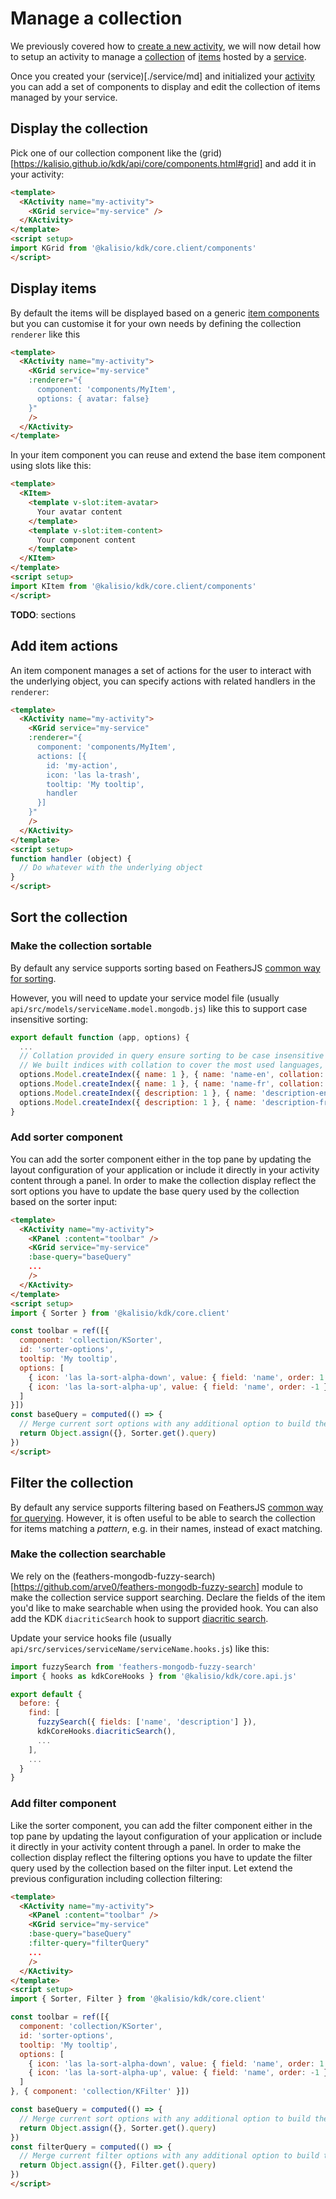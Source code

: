 # Manage a collection

We previously covered how to [create a new activity](./activity.md), we will now detail how to setup an activity to manage a [collection](https://kalisio.github.io/kdk/api/core/components.html#collections) of [items](https://kalisio.github.io/kdk/api/core/components/items.html) hosted by a [service](./service.md).

Once you created your (service)[./service/md] and initialized your [activity](activity.md) you can add a set of components to display and edit the collection of items managed by your service.

## Display the collection

Pick one of our collection component like the (grid)[https://kalisio.github.io/kdk/api/core/components.html#grid] and add it in your activity:
```html
<template>
  <KActivity name="my-activity">
    <KGrid service="my-service" />
  </KActivity>
</template>
<script setup>
import KGrid from '@kalisio/kdk/core.client/components'
</script>
```

## Display items

By default the items will be displayed based on a generic [item components](https://kalisio.github.io/kdk/api/core/components/items.html) but you can customise it for your own needs by defining the collection `renderer` like this
```html
<template>
  <KActivity name="my-activity">
    <KGrid service="my-service"
    :renderer="{
      component: 'components/MyItem',
      options: { avatar: false}
    }"
    />
  </KActivity>
</template>
```

In your item component you can reuse and extend the base item component using slots like this:
```html
<template>
  <KItem>
    <template v-slot:item-avatar>
      Your avatar content
    </template>
    <template v-slot:item-content>
      Your component content
    </template>
  </KItem>
</template>
<script setup>
import KItem from '@kalisio/kdk/core.client/components'
</script>
```

**TODO**: sections

## Add item actions

An item component manages a set of actions for the user to interact with the underlying object, you can specify actions with related handlers in the `renderer`:
```html
<template>
  <KActivity name="my-activity">
    <KGrid service="my-service"
    :renderer="{
      component: 'components/MyItem',
      actions: [{
        id: 'my-action',
        icon: 'las la-trash',
        tooltip: 'My tooltip',
        handler
      }]
    }"
    />
  </KActivity>
</template>
<script setup>
function handler (object) {
  // Do whatever with the underlying object
}
</script>
```

## Sort the collection

### Make the collection sortable

By default any service supports sorting based on FeathersJS [common way for sorting](https://feathersjs.com/api/databases/querying.html#sort).

However, you will need to update your service model file (usually `api/src/models/serviceName.model.mongodb.js`) like this to support case insensitive sorting:
```js
export default function (app, options) {
  ...
  // Collation provided in query ensure sorting to be case insensitive w.r.t. user's language
  // We built indices with collation to cover the most used languages, it requires different naming...
  options.Model.createIndex({ name: 1 }, { name: 'name-en', collation: { locale: 'en', strength: 1 } })
  options.Model.createIndex({ name: 1 }, { name: 'name-fr', collation: { locale: 'fr', strength: 1 } })
  options.Model.createIndex({ description: 1 }, { name: 'description-en', collation: { locale: 'en', strength: 1 } })
  options.Model.createIndex({ description: 1 }, { name: 'description-fr', collation: { locale: 'fr', strength: 1 } })
}
```

### Add sorter component

You can add the sorter component either in the top pane by updating the layout configuration of your application or include it directly in your activity content through a panel.
In order to make the collection display reflect the sort options you have to update the base query used by the collection based on the sorter input:
```html
<template>
  <KActivity name="my-activity">
    <KPanel :content="toolbar" />
    <KGrid service="my-service"
    :base-query="baseQuery"
    ...
    />
  </KActivity>
</template>
<script setup>
import { Sorter } from '@kalisio/kdk/core.client'

const toolbar = ref([{
  component: 'collection/KSorter',
  id: 'sorter-options',
  tooltip: 'My tooltip',
  options: [
    { icon: 'las la-sort-alpha-down', value: { field: 'name', order: 1 }, default: true },
    { icon: 'las la-sort-alpha-up', value: { field: 'name', order: -1 } }
  ]
}])
const baseQuery = computed(() => {
  // Merge current sort options with any additional option to build the base query
  return Object.assign({}, Sorter.get().query)
})
</script>
```

## Filter the collection

By default any service supports filtering based on FeathersJS [common way for querying](https://feathersjs.com/api/databases/querying.html#sort).
However, it is often useful to be able to search the collection for items matching a *pattern*, e.g. in their names, instead of exact matching. 

### Make the collection searchable

We rely on the (feathers-mongodb-fuzzy-search)[https://github.com/arve0/feathers-mongodb-fuzzy-search] module to make the collection service support searching. Declare the fields of the item you'd like to make searchable when using the provided hook.
You can also add the KDK `diacriticSearch` hook to support [diacritic search](https://connect.ebsco.com/s/article/What-is-diacritic-search).

Update your service hooks file (usually `api/src/services/serviceName/serviceName.hooks.js`) like this:
```js
import fuzzySearch from 'feathers-mongodb-fuzzy-search'
import { hooks as kdkCoreHooks } from '@kalisio/kdk/core.api.js'

export default {
  before: {
    find: [
      fuzzySearch({ fields: ['name', 'description'] }),
      kdkCoreHooks.diacriticSearch(),
      ...
    ],
    ...
  }
}
```

### Add filter component

Like the sorter component, you can add the filter component either in the top pane by updating the layout configuration of your application or include it directly in your activity content through a panel.
In order to make the collection display reflect the filtering options you have to update the filter query used by the collection based on the filter input. Let extend the previous configuration including collection filtering:
```html
<template>
  <KActivity name="my-activity">
    <KPanel :content="toolbar" />
    <KGrid service="my-service"
    :base-query="baseQuery"
    :filter-query="filterQuery"
    ...
    />
  </KActivity>
</template>
<script setup>
import { Sorter, Filter } from '@kalisio/kdk/core.client'

const toolbar = ref([{
  component: 'collection/KSorter',
  id: 'sorter-options',
  tooltip: 'My tooltip',
  options: [
    { icon: 'las la-sort-alpha-down', value: { field: 'name', order: 1 }, default: true },
    { icon: 'las la-sort-alpha-up', value: { field: 'name', order: -1 } }
  ]
}, { component: 'collection/KFilter' }])

const baseQuery = computed(() => {
  // Merge current sort options with any additional option to build the base query
  return Object.assign({}, Sorter.get().query)
})
const filterQuery = computed(() => {
  // Merge current filter options with any additional option to build the filter query
  return Object.assign({}, Filter.get().query)
})
</script>
```

